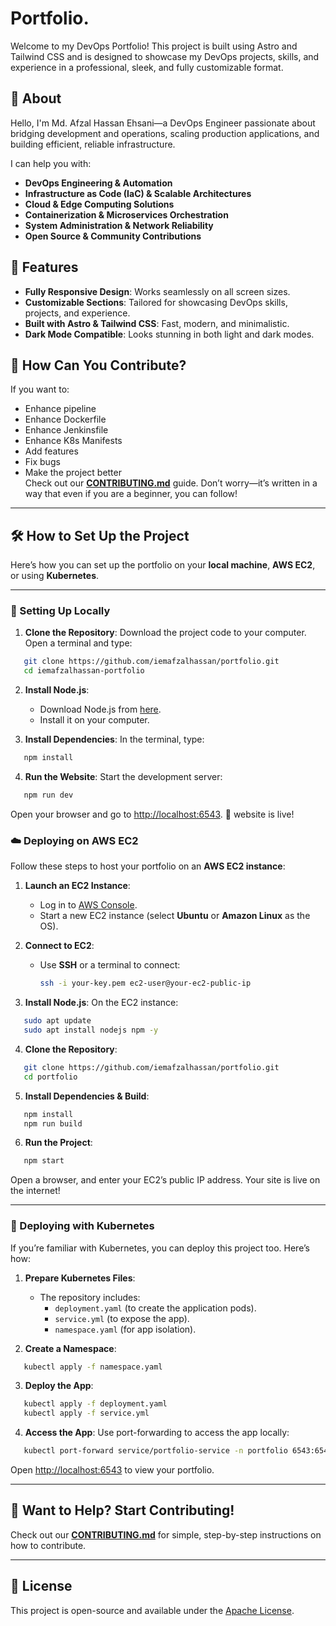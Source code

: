 # Portfolio.

Welcome to my DevOps Portfolio! This project is built using Astro and Tailwind CSS and is designed to showcase my DevOps projects, skills, and experience in a professional, sleek, and fully customizable format.

## 👋 About

Hello, I'm Md. Afzal Hassan Ehsani—a DevOps Engineer passionate about bridging development and operations, scaling production applications, and building efficient, reliable infrastructure. 

I can help you with:
- **DevOps Engineering & Automation**
- **Infrastructure as Code (IaC) & Scalable Architectures**
- **Cloud & Edge Computing Solutions**
- **Containerization & Microservices Orchestration**
- **System Administration & Network Reliability**
- **Open Source & Community Contributions**

## 🚀 Features

- **Fully Responsive Design**: Works seamlessly on all screen sizes.
- **Customizable Sections**: Tailored for showcasing DevOps skills, projects, and experience.
- **Built with Astro & Tailwind CSS**: Fast, modern, and minimalistic.
- **Dark Mode Compatible**: Looks stunning in both light and dark modes.

## 🙌 How Can You Contribute?

If you want to:
- Enhance pipeline
- Enhance Dockerfile
- Enhance Jenkinsfile
- Enhance K8s Manifests
- Add features
- Fix bugs
- Make the project better  
Check out our **[CONTRIBUTING.md](CONTRIBUTING.md)** guide. Don’t worry—it’s written in a way that even if you are a beginner, you can follow!

---

## 🛠 How to Set Up the Project

Here’s how you can set up the portfolio on your **local machine**, **AWS EC2**, or using **Kubernetes**.

---

### 📍 Setting Up Locally

1. **Clone the Repository**:
   Download the project code to your computer. Open a terminal and type:

```bash
   git clone https://github.com/iemafzalhassan/portfolio.git
   cd iemafzalhassan-portfolio
```

2. **Install Node.js**:
   - Download Node.js from [here](https://nodejs.org).
   - Install it on your computer.

3. **Install Dependencies**:
   In the terminal, type:
```bash
   npm install
```

4. **Run the Website**:
   Start the development server:
```bash
   npm run dev
```
   Open your browser and go to [http://localhost:6543](http://localhost:6543). 🎉 website is live!

### ☁️ Deploying on AWS EC2

Follow these steps to host your portfolio on an **AWS EC2 instance**:

1. **Launch an EC2 Instance**:
   - Log in to [AWS Console](https://aws.amazon.com/console/).
   - Start a new EC2 instance (select **Ubuntu** or **Amazon Linux** as the OS).

2. **Connect to EC2**:
   - Use **SSH** or a terminal to connect:
     ```bash
     ssh -i your-key.pem ec2-user@your-ec2-public-ip
     ```

3. **Install Node.js**:
   On the EC2 instance:
```bash
   sudo apt update
   sudo apt install nodejs npm -y
```

4. **Clone the Repository**:
```bash
   git clone https://github.com/iemafzalhassan/portfolio.git
   cd portfolio
```

5. **Install Dependencies & Build**:
```bash
   npm install
   npm run build
```

6. **Run the Project**:
```bash
   npm start
```
   Open a browser, and enter your EC2’s public IP address. Your site is live on the internet!

---

### 🐋 Deploying with Kubernetes

If you’re familiar with Kubernetes, you can deploy this project too. Here’s how:

1. **Prepare Kubernetes Files**:
   - The repository includes:
     - `deployment.yaml` (to create the application pods).
     - `service.yml` (to expose the app).
     - `namespace.yaml` (for app isolation).

2. **Create a Namespace**:
```bash
   kubectl apply -f namespace.yaml
```

3. **Deploy the App**:
```bash
   kubectl apply -f deployment.yaml
   kubectl apply -f service.yml
```

4. **Access the App**:
   Use port-forwarding to access the app locally:
```bash
   kubectl port-forward service/portfolio-service -n portfolio 6543:6543
```
   Open [http://localhost:6543](http://localhost:6543) to view your portfolio.

---

## 🤝 Want to Help? Start Contributing!

Check out our **[CONTRIBUTING.md](CONTRIBUTING.md)** for simple, step-by-step instructions on how to contribute.

---

## 📄 License

This project is open-source and available under the [Apache License](LICENSE).
